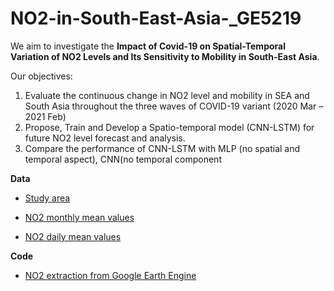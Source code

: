 # NO2-in-South-East-Asia-_GE5219
We aim to investigate the **Impact of Covid-19 on Spatial-Temporal Variation of NO2 Levels and Its Sensitivity to Mobility in South-East Asia**.

Our objectives:
1. Evaluate the continuous change in NO2 level and mobility in SEA and South Asia throughout the three waves of COVID-19 variant (2020 Mar – 2021 Feb)
2. Propose, Train and Develop a Spatio-temporal model (CNN-LSTM) for future NO2 level forecast and analysis. ​
3. Compare the performance of CNN-LSTM with MLP (no spatial and temporal aspect), CNN(no temporal component

**Data**
* [Study area](https://github.com/liyangyang515/NO2-in-South-East-Asia-_GE5219/blob/main/data/Points_locations/SEA_pts.csv)

* [NO2 monthly mean values](https://github.com/liyangyang515/NO2-in-South-East-Asia-_GE5219/tree/main/data/NO2_SEA_Land/NO2_raw_monthly)

* [NO2 daily mean values](https://github.com/liyangyang515/NO2-in-South-East-Asia-_GE5219/tree/main/data/NO2_SEA_Land/NO2_raw_daily)

**Code**
* [NO2 extraction from Google Earth Engine](https://github.com/liyangyang515/NO2-in-South-East-Asia-_GE5219/blob/main/code/NO2_From_GEE_SEA.ipynb)
